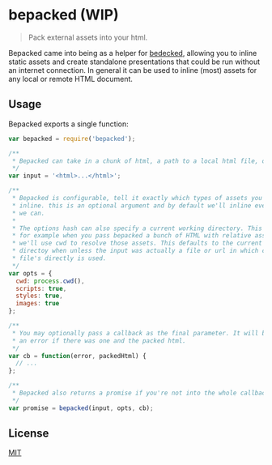 # bepacked (WIP)

> Pack external assets into your html.

Bepacked came into being as a helper for [bedecked][bedecked], allowing you to
inline static assets and create standalone presentations that could be run
without an internet connection. In general it can be used to inline (most)
assets for any local or remote HTML document.

## Usage

Bepacked exports a single function:

```javascript
var bepacked = require('bepacked');

/**
 * Bepacked can take in a chunk of html, a path to a local html file, or a url.
 */
var input = '<html>...</html>';

/**
 * Bepacked is configurable, tell it exactly which types of assets you'd like to
 * inline. this is an optional argument and by default we'll inline everything
 * we can.
 *
 * The options hash can also specify a current working directory. This is useful
 * for example when you pass bepacked a bunch of HTML with relative asset paths,
 * we'll use cwd to resolve those assets. This defaults to the current working
 * directoy when unless the input was actually a file or url in which case that
 * file's directly is used.
 */
var opts = {
  cwd: process.cwd(),
  scripts: true,
  styles: true,
  images: true
};

/**
 * You may optionally pass a callback as the final parameter. It will be given
 * an error if there was one and the packed html.
 */
var cb = function(error, packedHtml) {
  // ...
};

/**
 * Bepacked also returns a promise if you're not into the whole callback thing.
 */
var promise = bepacked(input, opts, cb);
```

## License

[MIT][license]

[bedecked]: https://github.com/jtrussell/bedecked
[license]: https://raw.githubusercontent.com/jtrussell/bepacked/master/LICENSE-MIT
